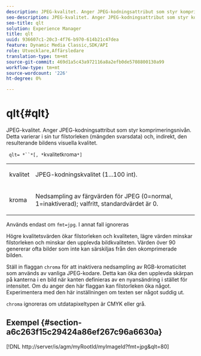 ```yaml
---
description: JPEG-kvalitet. Anger JPEG-kodningsattribut som styr komprimeringsnivån. Detta varierar i sin tur filstorleken (mängden svarsdata) och, indirekt, den resulterande bildens visuella kvalitet.
seo-description: JPEG-kvalitet. Anger JPEG-kodningsattribut som styr komprimeringsnivån. Detta varierar i sin tur filstorleken (mängden svarsdata) och, indirekt, den resulterande bildens visuella kvalitet.
seo-title: qlt
solution: Experience Manager
title: qlt
uuid: 936607c1-20c3-4f76-b970-614b21c47dea
feature: Dynamic Media Classic,SDK/API
role: Utvecklare,Affärsledare
translation-type: tm+mt
source-git-commit: 469d1a5c43a972116a8a2efb0de5708800130a99
workflow-type: tm+mt
source-wordcount: '226'
ht-degree: 0%

---
```



# qlt{#qlt}

JPEG-kvalitet. Anger JPEG-kodningsattribut som styr komprimeringsnivån. Detta varierar i sin tur filstorleken (mängden svarsdata) och, indirekt, den resulterande bildens visuella kvalitet.

` qlt= *``*[, *`kvalitetkroma`*]`

<table id="simpletable_D080D15922CE4EF4B707282A4D45739A"> 
 <tr class="strow"> 
  <td class="stentry"> <p> <span class="codeph"> <span class="varname"> kvalitet  </span> </span> </p> </td> 
  <td class="stentry"> <p>JPEG-kodningskvalitet (1...100 int). </p> </td> 
 </tr> 
 <tr class="strow"> 
  <td class="stentry"> <p> <span class="codeph"> <span class="varname"> kroma  </span> </span> </p> </td> 
  <td class="stentry"> <p>Nedsampling av färgvärden för JPEG (0=normal, 1=inaktiverad); valfritt, standardvärdet är 0. </p> </td> 
 </tr> 
</table>

Används endast om `fmt=jpg`. I annat fall ignoreras

Högre kvalitetsvärden ökar filstorleken och kvaliteten, lägre värden minskar filstorleken och minskar den upplevda bildkvaliteten. Värden över 90 genererar ofta bilder som inte kan särskiljas från den okomprimerade bilden.

Ställ in flaggan `chroma` för att inaktivera nedsampling av RGB-kromaticitet som används av vanliga JPEG-kodare. Detta kan öka den upplevda skärpan på kanterna i en bild när kanten definieras av en nyansändring i stället för intensitet. Om du anger den här flaggan kan filstorleken öka något. Experimentera med den här inställningen om texten ser något suddig ut.

`chroma` ignoreras om utdatapixeltypen är CMYK eller grå.

## Exempel {#section-a6c263f15c29424a86ef267c96a6630a}

[!DNL http://server/is/agm/myRootId/myImageId?fmt=jpg&qlt=80]
